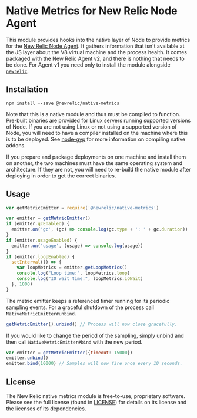 
# Native Metrics for New Relic Node Agent

This module provides hooks into the native layer of Node to provide metrics for
the [New Relic Node Agent][npm-newrelic]. It gathers information that isn't
available at the JS layer about the V8 virtual machine and the process health.
It comes packaged with the New Relic Agent v2, and there is nothing that needs
to be done. For Agent v1 you need only to install the module alongside
[`newrelic`][npm-newrelic].

## Installation

`npm install --save @newrelic/native-metrics`

Note that this is a native module and thus must be compiled to function.
Pre-built binaries are provided for Linux servers running supported versions of
Node. If you are not using Linux or not using a supported version of Node, you
will need to have a compiler installed on the machine where this is to be
deployed. See [node-gyp](https://www.npmjs.com/package/node-gyp#installation)
for more information on compiling native addons.

If you prepare and package deployments on one machine and install them on
another, the two machines must have the same operating system and architecture.
If they are not, you will need to re-build the native module after deploying in
order to get the correct binaries.

## Usage

```js
var getMetricEmitter = require('@newrelic/native-metrics')

var emitter = getMetricEmitter()
if (emitter.gcEnabled) {
  emitter.on('gc', (gc) => console.log(gc.type + ': ' + gc.duration))
}
if (emitter.usageEnabled) {
  emitter.on('usage', (usage) => console.log(usage))
}
if (emitter.loopEnabled) {
  setInterval(() => {
    var loopMetrics = emitter.getLoopMetrics()
    console.log("Loop time:", loopMetrics.loop)
    console.log("IO wait time:", loopMetrics.ioWait)
  }, 1000)
}
```

The metric emitter keeps a referenced timer running for its periodic sampling
events. For a graceful shutdown of the process call `NativeMetricEmitter#unbind`.

```js
getMetricEmitter().unbind() // Process will now close gracefully.
```

If you would like to change the period of the sampling, simply unbind and then
call `NativeMetricEmitter#bind` with the new period.

```js
var emitter = getMetricEmitter({timeout: 15000})
emitter.unbind()
emitter.bind(10000) // Samples will now fire once every 10 seconds.
```

## License

The New Relic native metrics module is free-to-use, proprietary software. Please
see the full license (found in [LICENSE](LICENSE)) for details on its license
and the licenses of its dependencies.

[npm-newrelic]: https://www.npmjs.com/package/newrelic
